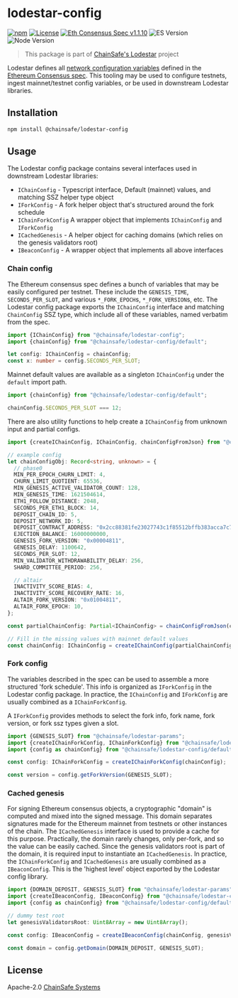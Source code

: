 # lodestar-config

[![npm](https://img.shields.io/npm/v/@chainsafe/lodestar-config)](https://www.npmjs.com/package/@chainsafe/lodestar-config)
[![License](https://img.shields.io/badge/License-Apache%202.0-blue.svg)](https://opensource.org/licenses/Apache-2.0)
[![Eth Consensus Spec v1.1.10](https://img.shields.io/badge/ETH%20consensus--spec-1.1.10-blue)](https://github.com/ethereum/consensus-specs/releases/tag/v1.1.10)
![ES Version](https://img.shields.io/badge/ES-2020-yellow)
![Node Version](https://img.shields.io/badge/node-12.x-green)

> This package is part of [ChainSafe's Lodestar](https://lodestar.chainsafe.io) project

Lodestar defines all [network configuration variables](https://github.com/ethereum/consensus-specs/tree/v1.1.10/configs) defined in the [Ethereum Consensus spec](https://github.com/ethereum/consensus-specs). This tooling may be used to configure testnets, ingest mainnet/testnet config variables, or be used in downstream Lodestar libraries.

## Installation

```sh
npm install @chainsafe/lodestar-config
```

## Usage

The Lodestar config package contains several interfaces used in downstream Lodestar libraries:

- `IChainConfig` - Typescript interface, Default (mainnet) values, and matching SSZ helper type object
- `IForkConfig` - A fork helper object that's structured around the fork schedule
- `IChainForkConfig` A wrapper object that implements `IChainConfig` and `IForkConfig`
- `ICachedGenesis` - A helper object for caching domains (which relies on the genesis validators root)
- `IBeaconConfig` - A wrapper object that implements all above interfaces

### Chain config

The Ethereum consensus spec defines a bunch of variables that may be easily configured per testnet. These include the `GENESIS_TIME`, `SECONDS_PER_SLOT`, and various `*_FORK_EPOCH`s, `*_FORK_VERSION`s, etc. The Lodestar config package exports the `IChainConfig` interface and matching `ChainConfig` SSZ type, which include all of these variables, named verbatim from the spec.

```typescript
import {IChainConfig} from "@chainsafe/lodestar-config";
import {chainConfig} from "@chainsafe/lodestar-config/default";

let config: IChainConfig = chainConfig;
const x: number = config.SECONDS_PER_SLOT;
```

Mainnet default values are available as a singleton `IChainConfig` under the `default` import path.

```typescript
import {chainConfig} from "@chainsafe/lodestar-config/default";

chainConfig.SECONDS_PER_SLOT === 12;
```

There are also utility functions to help create a `IChainConfig` from unknown input and partial configs.

```typescript
import {createIChainConfig, IChainConfig, chainConfigFromJson} from "@chainsafe/lodestar-config";

// example config
let chainConfigObj: Record<string, unknown> = {
  // phase0
  MIN_PER_EPOCH_CHURN_LIMIT: 4,
  CHURN_LIMIT_QUOTIENT: 65536,
  MIN_GENESIS_ACTIVE_VALIDATOR_COUNT: 128,
  MIN_GENESIS_TIME: 1621504614,
  ETH1_FOLLOW_DISTANCE: 2048,
  SECONDS_PER_ETH1_BLOCK: 14,
  DEPOSIT_CHAIN_ID: 5,
  DEPOSIT_NETWORK_ID: 5,
  DEPOSIT_CONTRACT_ADDRESS: "0x2cc88381fe23027743c1f85512bffb383acca7c7",
  EJECTION_BALANCE: 16000000000,
  GENESIS_FORK_VERSION: "0x00004811",
  GENESIS_DELAY: 1100642,
  SECONDS_PER_SLOT: 12,
  MIN_VALIDATOR_WITHDRAWABILITY_DELAY: 256,
  SHARD_COMMITTEE_PERIOD: 256,

  // altair
  INACTIVITY_SCORE_BIAS: 4,
  INACTIVITY_SCORE_RECOVERY_RATE: 16,
  ALTAIR_FORK_VERSION: "0x01004811",
  ALTAIR_FORK_EPOCH: 10,
};

const partialChainConfig: Partial<IChainConfig> = chainConfigFromJson(chainConfigObj);

// Fill in the missing values with mainnet default values
const chainConfig: IChainConfig = createIChainConfig(partialChainConfig);
```

### Fork config

The variables described in the spec can be used to assemble a more structured 'fork schedule'. This info is organized as `IForkConfig` in the Lodestar config package. In practice, the `IChainConfig` and `IForkConfig` are usually combined as a `IChainForkConfig`.

A `IForkConfig` provides methods to select the fork info, fork name, fork version, or fork ssz types given a slot.

```typescript
import {GENESIS_SLOT} from "@chainsafe/lodestar-params";
import {createIChainForkConfig, IChainForkConfig} from "@chainsafe/lodestar-config";
import {config as chainConfig} from "@chainsafe/lodestar-config/default";

const config: IChainForkConfig = createIChainForkConfig(chainConfig);

const version = config.getForkVersion(GENESIS_SLOT);
```

### Cached genesis

For signing Ethereum consensus objects, a cryptographic "domain" is computed and mixed into the signed message. This domain separates signatures made for the Ethereum mainnet from testnets or other instances of the chain. The `ICachedGenesis` interface is used to provide a cache for this purpose. Practically, the domain rarely changes, only per-fork, and so the value can be easily cached. Since the genesis validators root is part of the domain, it is required input to instantiate an `ICachedGenesis`. In practice, the `IChainForkConfig` and `ICachedGenesis` are usually combined as a `IBeaconConfig`. This is the 'highest level' object exported by the Lodestar config library.

```typescript
import {DOMAIN_DEPOSIT, GENESIS_SLOT} from "@chainsafe/lodestar-params";
import {createIBeaconConfig, IBeaconConfig} from "@chainsafe/lodestar-config";
import {config as chainConfig} from "@chainsafe/lodestar-config/default";

// dummy test root
let genesisValidatorsRoot: Uint8Array = new Uint8Array();

const config: IBeaconConfig = createIBeaconConfig(chainConfig, genesisValidatorsRoot);

const domain = config.getDomain(DOMAIN_DEPOSIT, GENESIS_SLOT);
```

## License

Apache-2.0 [ChainSafe Systems](https://chainsafe.io)
